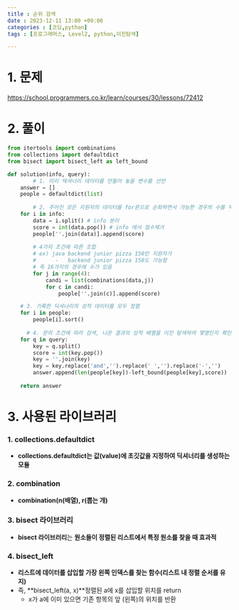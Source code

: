 ```yaml
---
title : 순위 검색 
date : 2023-12-11 13:00 +09:00
categories : [코딩,python]
tags : [프로그래머스, Level2, python,이진탐색]

---
```



# 1. 문제

<https://school.programmers.co.kr/learn/courses/30/lessons/72412>


# 2. 풀이

```python
from itertools import combinations
from collections import defaultdict
from bisect import bisect_left as left_bound

def solution(info, query):
		# 1. 미리 덱셔너리 데이터를 만들어 놓을 변수를 선언
    answer = []
    people = defaultdict(list)
    
		# 2. 주어진 모든 지원자의 데이터를 for문으로 순회하면서 가능한 경우의 수를 딕셔너리에 기록
    for i in info:
        data = i.split() # info 분리
        score = int(data.pop()) # info 에서 점수제거
        people[''.join(data)].append(score)
    
		# 4가지 조건에 따른 조합
		# ex) java backend junior pizza 150인 지원자가
		#      -   backend junior pizza 150도 가능함 
		# 즉 16가지의 경우에 수가 있음
        for j in range(4):
            candi = list(combinations(data,j))
            for c in candi:
                people[''.join(c)].append(score)

    # 3. 기록한 딕셔너리의 성적 데이터를 모두 정렬            
    for i in people:
        people[i].sort()
    
	  # 4. 문의 조건에 따라 검색, 나온 결과의 성적 배열을 이진 탐색하여 몇명인지 확인 
    for q in query:
        key = q.split()
        score = int(key.pop())
        key = ''.join(key)
        key = key.replace('and','').replace(' ','').replace('-','')
        answer.append(len(people[key])-left_bound(people[key],score))
        
    return answer
```

# 3. 사용된 라이브러리

### 1. collections.defaultdict

- **collections.defaultdict는 값(value)에 초깃값을 지정하여 딕셔너리를 생성하는 모듈**

### 2. **combination**

- **combination(n(배열), r(뽑는 개)**

### 3. bisect 라이브러리

- **bisect 라이브러리**는 **원소들이 정렬된 리스트에서 특정 원소를 찾을 때 효과적**

### 4.  bisect_left

- **리스트에 데이터를 삽입할 가장 왼쪽 인덱스를 찾는 함수(리스트 내 정렬 순서를 유지)**
- 즉, **bisect_left(a, x)**정렬된 a에 x를 삽입할 위치를 return
    - x가 a에 이미 있으면 기존 항목의 앞 (왼쪽)의 위치를 반환

